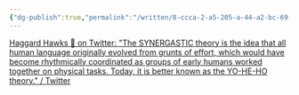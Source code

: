 ```yaml
---
{"dg-publish":true,"permalink":"/written/8-ccca-2-a5-205-a-44-a2-bc-69-75-b5-d17-e1-d35/","dgHomeLink":true,"dgPassFrontmatter":false}
---
```


[Haggard Hawks 🦅 on Twitter: "The SYNERGASTIC theory is the idea that all human language originally evolved from grunts of effort, which would have become rhythmically coordinated as groups of early humans worked together on physical tasks. Today, it is better known as the YO-HE-HO theory." / Twitter](https://twitter.com/HaggardHawks/status/1482645897372700676)